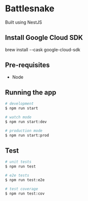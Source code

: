 # Battlesnake

Built using NestJS

## Install Google Cloud SDK

brew install --cask google-cloud-sdk

## Pre-requisites

- Node

## Running the app

```bash
# development
$ npm run start

# watch mode
$ npm run start:dev

# production mode
$ npm run start:prod
```

## Test

```bash
# unit tests
$ npm run test

# e2e tests
$ npm run test:e2e

# test coverage
$ npm run test:cov
```